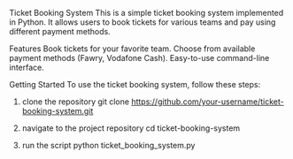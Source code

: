 Ticket Booking System
This is a simple ticket booking system implemented in Python. It allows users to book tickets for various teams and pay using different payment methods.

Features
Book tickets for your favorite team.
Choose from available payment methods (Fawry, Vodafone Cash).
Easy-to-use command-line interface.



Getting Started
To use the ticket booking system, follow these steps:

1) clone the repository
  git clone https://github.com/your-username/ticket-booking-system.git

2) navigate to the project repository
   cd ticket-booking-system

4) run the script
  python ticket_booking_system.py
